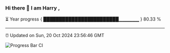 ### Hi there 👋 I am Harry , 

⏳ Year progress { ████████████████████████▁▁▁▁▁▁ } 80.33 %

---

⏰ Updated on Sun, 20 Oct 2024 23:56:46 GMT

![Progress Bar CI](https://github.com/duykhang68/duykhang68/workflows/Progress%20Bar%20CI/badge.svg)
